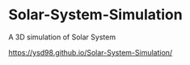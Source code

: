 # Solar-System-Simulation
A 3D simulation of Solar System

https://ysd98.github.io/Solar-System-Simulation/
